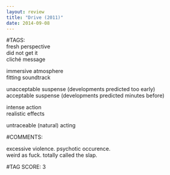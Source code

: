 ```yaml
---  
layout: review  
title: "Drive (2011)"  
date: 2014-09-08  
---  
```

  
#TAGS:  
fresh perspective  
did not get it  
cliché message  
  
immersive atmosphere  
fitting soundtrack  
  
unacceptable suspense (developments predicted too early)  
acceptable suspense (developments predicted minutes before)  
  
intense action  
realistic effects  
  
untraceable (natural) acting  
  
#COMMENTS:  
  
excessive violence. psychotic occurence.  
weird as fuck. totally called the slap.  
  
  
  
  
  
#TAG SCORE: 3  
